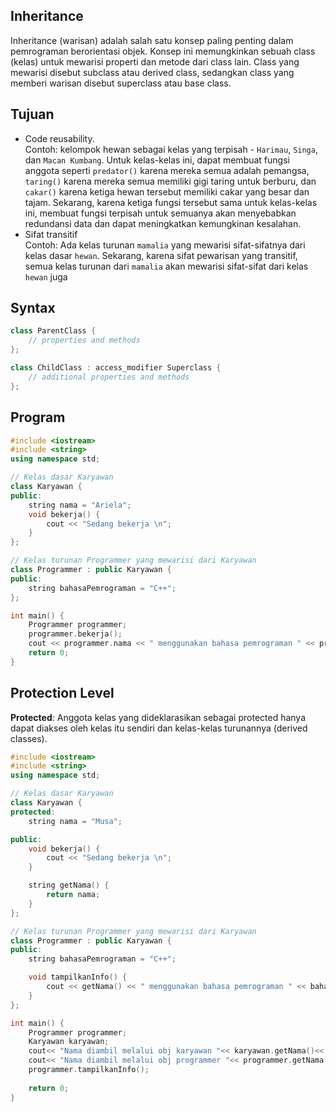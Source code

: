 ## Inheritance

Inheritance (warisan) adalah salah satu konsep paling penting dalam pemrograman berorientasi objek. Konsep ini memungkinkan sebuah class (kelas) untuk mewarisi properti dan metode dari class lain. Class yang mewarisi disebut subclass atau derived class, sedangkan class yang memberi warisan disebut superclass atau base class.

## Tujuan
- Code reusability. \
Contoh: kelompok hewan sebagai kelas yang terpisah - `Harimau`, `Singa`, dan `Macan Kumbang`. Untuk kelas-kelas ini, dapat membuat fungsi anggota seperti `predator()` karena mereka semua adalah pemangsa, `taring()` karena mereka semua memiliki gigi taring untuk berburu, dan `cakar()` karena ketiga hewan tersebut memiliki cakar yang besar dan tajam.  Sekarang, karena ketiga fungsi tersebut sama untuk kelas-kelas ini, membuat fungsi terpisah untuk semuanya akan menyebabkan redundansi data dan dapat meningkatkan kemungkinan kesalahan.
- Sifat transitif\
Contoh: Ada kelas turunan `mamalia` yang mewarisi sifat-sifatnya dari kelas dasar `hewan`. Sekarang, karena sifat pewarisan yang transitif, semua kelas turunan dari `mamalia` akan mewarisi sifat-sifat dari kelas `hewan` juga

## Syntax
```c++
class ParentClass {
    // properties and methods
};

class ChildClass : access_modifier Superclass {
    // additional properties and methods
};
```

## Program
```c++
#include <iostream>
#include <string>
using namespace std;

// Kelas dasar Karyawan
class Karyawan {
public:
    string nama = "Ariela";
    void bekerja() {
        cout << "Sedang bekerja \n";
    }
};

// Kelas turunan Programmer yang mewarisi dari Karyawan
class Programmer : public Karyawan {
public:
    string bahasaPemrograman = "C++";
};

int main() {
    Programmer programmer;
    programmer.bekerja();
    cout << programmer.nama << " menggunakan bahasa pemrograman " << programmer.bahasaPemrograman << endl;
    return 0;
}

```

## Protection Level
**Protected**: Anggota kelas yang dideklarasikan sebagai protected hanya dapat diakses oleh kelas itu sendiri dan kelas-kelas turunannya (derived classes).
```c++
#include <iostream>
#include <string>
using namespace std;

// Kelas dasar Karyawan
class Karyawan {
protected:
    string nama = "Musa";

public:
    void bekerja() {
        cout << "Sedang bekerja \n";
    }

    string getNama() {
        return nama;
    }
};

// Kelas turunan Programmer yang mewarisi dari Karyawan
class Programmer : public Karyawan {
public:
    string bahasaPemrograman = "C++";

    void tampilkanInfo() {
        cout << getNama() << " menggunakan bahasa pemrograman " << bahasaPemrograman << endl;
    }
};

int main() {
    Programmer programmer;
    Karyawan karyawan;
    cout<< "Nama diambil melalui obj karyawan "<< karyawan.getNama()<< endl;
    cout<< "Nama diambil melalui obj programmer "<< programmer.getNama()<< endl;
    programmer.tampilkanInfo();
    
    return 0;
}


```
